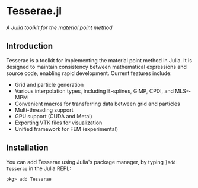 # Tesserae.jl

*A Julia toolkit for the material point method*

## Introduction

Tesserae is a toolkit for implementing the material point method in Julia. It is designed to maintain consistency between mathematical expressions and source code, enabling rapid development. Current features include:

* Grid and particle generation
* Various interpolation types, including B-splines, GIMP, CPDI, and MLS--MPM
* Convenient macros for transferring data between grid and particles
* Multi-threading support
* GPU support (CUDA and Metal)
* Exporting VTK files for visualization
* Unified framework for FEM (experimental)

## Installation

You can add Tesserae using Julia's package manager, by typing `]add Tesserae` in the Julia REPL:

```julia
pkg> add Tesserae
```
